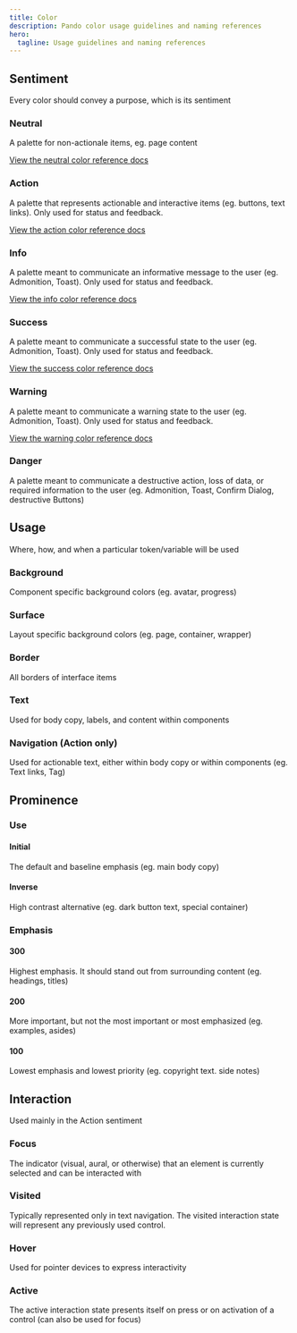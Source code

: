 ```yaml
---
title: Color
description: Pando color usage guidelines and naming references
hero:
  tagline: Usage guidelines and naming references
---
```


## Sentiment

Every color should convey a purpose, which is its sentiment

### Neutral

A palette for non-actionale items, eg. page content

<a href='/reference/color/neutral-palette'>View the neutral color reference docs</a>

### Action

A palette that represents actionable and interactive items (eg. buttons, text links). Only used for status and feedback.

<a href='/reference/color/action-palette'>View the action color reference docs</a>

### Info

A palette meant to communicate an informative message to the user (eg. Admonition, Toast). Only used for status and feedback.

<a href='/reference/color/info-palette'>View the info color reference docs</a>

### Success

A palette meant to communicate a successful state to the user (eg. Admonition, Toast). Only used for status and feedback.

<a href='/reference/color/success-palette'>View the success color reference docs</a>

### Warning

A palette meant to communicate a warning state to the user (eg. Admonition, Toast). Only used for status and feedback.

<a href='/reference/color/warning-palette'>View the warning color reference docs</a>

### Danger

A palette meant to communicate a destructive action, loss of data, or required information to the user (eg. Admonition, Toast, Confirm Dialog, destructive Buttons)

## Usage

Where, how, and when a particular token/variable will be used

### Background

Component specific background colors (eg. avatar, progress)

### Surface

Layout specific background colors (eg. page, container, wrapper)

### Border

All borders of interface items

### Text

Used for body copy, labels, and content within components

### Navigation (Action only)

Used for actionable text, either within body copy or within components (eg. Text links, Tag)

## Prominence

### Use

#### Initial

The default and baseline emphasis (eg. main body copy)

#### Inverse

High contrast alternative (eg. dark button text, special container)

### Emphasis

#### 300

Highest emphasis. It should stand out from surrounding content (eg. headings, titles)

#### 200

More important, but not the most important or most emphasized (eg. examples, asides)

#### 100

Lowest emphasis and lowest priority (eg. copyright text. side notes)

## Interaction

Used mainly in the Action sentiment

### Focus

The indicator (visual, aural, or otherwise) that an element is currently selected and can be interacted with

### Visited

Typically represented only in text navigation. The visited interaction state will represent any previously used control.

### Hover

Used for pointer devices to express interactivity

### Active

The active interaction state presents itself on press or on activation of a control (can also be used for focus)
